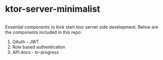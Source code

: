 # ktor-server-minimalist
<p>
<img src="https://img.shields.io/badge/STATUS-IN%20DEVELOPMENT-brightgreen" alt=""/>
</p>
Essential components to kick start ktor server side development. Below are the components included in this repo:

1. OAuth - JWT
2. Role based authentication
3. API docs - In-progress
